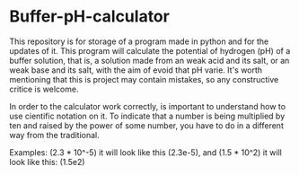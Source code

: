 # Buffer-pH-calculator

This repository is for storage of a program made in python and for the updates of it. This program will calculate the potential of hydrogen (pH) of a buffer solution, that is, a solution made from an weak acid and its salt, or an weak base and its salt, with the aim of evoid that pH varie. It's worth mentioning that this is project may contain mistakes, so any constructive critice is welcome.

In order to the calculator work correctly, is important to understand how to use cientific notation on it.
To indicate that a number is being multiplied by ten and raised by the power of some number, you have to do in a different way from the traditional.
       
Examples:
(2.3 * 10^-5) it will look like this (2.3e-5), and (1.5 * 10^2) it will look like this: (1.5e2)
